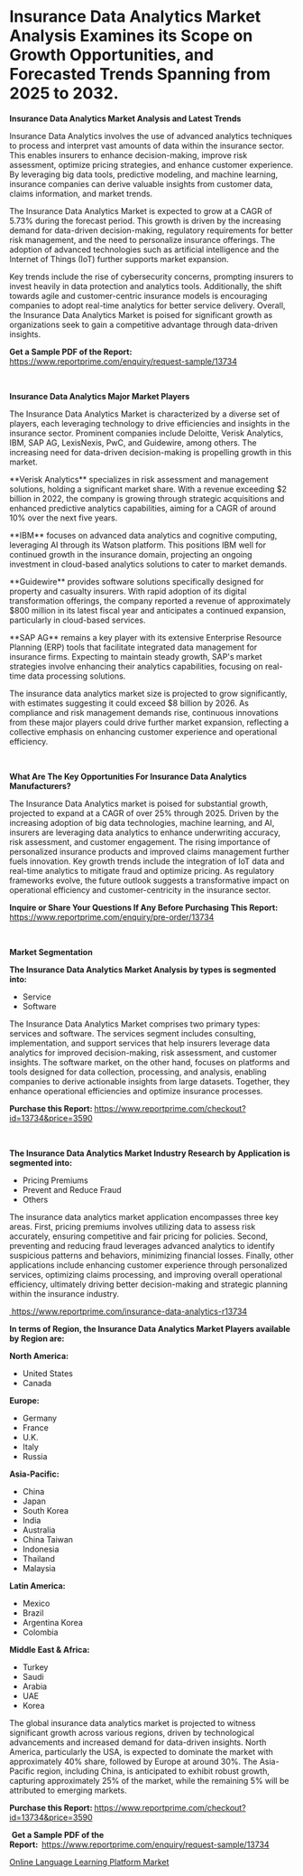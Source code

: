 <p><h1>Insurance Data Analytics Market Analysis Examines its Scope on Growth Opportunities, and Forecasted Trends Spanning from 2025 to 2032.</h1></p><p><strong>Insurance Data Analytics Market Analysis and Latest Trends</strong></p>
<p><p>Insurance Data Analytics involves the use of advanced analytics techniques to process and interpret vast amounts of data within the insurance sector. This enables insurers to enhance decision-making, improve risk assessment, optimize pricing strategies, and enhance customer experience. By leveraging big data tools, predictive modeling, and machine learning, insurance companies can derive valuable insights from customer data, claims information, and market trends.</p><p>The Insurance Data Analytics Market is expected to grow at a CAGR of 5.73% during the forecast period. This growth is driven by the increasing demand for data-driven decision-making, regulatory requirements for better risk management, and the need to personalize insurance offerings. The adoption of advanced technologies such as artificial intelligence and the Internet of Things (IoT) further supports market expansion. </p><p>Key trends include the rise of cybersecurity concerns, prompting insurers to invest heavily in data protection and analytics tools. Additionally, the shift towards agile and customer-centric insurance models is encouraging companies to adopt real-time analytics for better service delivery. Overall, the Insurance Data Analytics Market is poised for significant growth as organizations seek to gain a competitive advantage through data-driven insights.</p></p>
<p><strong>Get a Sample PDF of the Report:&nbsp;</strong> <a href="https://www.reportprime.com/enquiry/request-sample/13734?utm_campaign=3185&utm_medium=2&utm_source=Github&utm_content=ia&utm_term=20032025&utm_id=insurance-data-analytics">https://www.reportprime.com/enquiry/request-sample/13734</a></p>
<p>&nbsp;</p>
<p><strong>Insurance Data Analytics Major Market Players</strong></p>
<p><p>The Insurance Data Analytics Market is characterized by a diverse set of players, each leveraging technology to drive efficiencies and insights in the insurance sector. Prominent companies include Deloitte, Verisk Analytics, IBM, SAP AG, LexisNexis, PwC, and Guidewire, among others. The increasing need for data-driven decision-making is propelling growth in this market.</p><p>**Verisk Analytics** specializes in risk assessment and management solutions, holding a significant market share. With a revenue exceeding $2 billion in 2022, the company is growing through strategic acquisitions and enhanced predictive analytics capabilities, aiming for a CAGR of around 10% over the next five years.</p><p>**IBM** focuses on advanced data analytics and cognitive computing, leveraging AI through its Watson platform. This positions IBM well for continued growth in the insurance domain, projecting an ongoing investment in cloud-based analytics solutions to cater to market demands.</p><p>**Guidewire** provides software solutions specifically designed for property and casualty insurers. With rapid adoption of its digital transformation offerings, the company reported a revenue of approximately $800 million in its latest fiscal year and anticipates a continued expansion, particularly in cloud-based services.</p><p>**SAP AG** remains a key player with its extensive Enterprise Resource Planning (ERP) tools that facilitate integrated data management for insurance firms. Expecting to maintain steady growth, SAP's market strategies involve enhancing their analytics capabilities, focusing on real-time data processing solutions.</p><p>The insurance data analytics market size is projected to grow significantly, with estimates suggesting it could exceed $8 billion by 2026. As compliance and risk management demands rise, continuous innovations from these major players could drive further market expansion, reflecting a collective emphasis on enhancing customer experience and operational efficiency.</p></p>
<p>&nbsp;</p>
<p><strong>What Are The Key Opportunities For Insurance Data Analytics Manufacturers?</strong></p>
<p><p>The Insurance Data Analytics market is poised for substantial growth, projected to expand at a CAGR of over 25% through 2025. Driven by the increasing adoption of big data technologies, machine learning, and AI, insurers are leveraging data analytics to enhance underwriting accuracy, risk assessment, and customer engagement. The rising importance of personalized insurance products and improved claims management further fuels innovation. Key growth trends include the integration of IoT data and real-time analytics to mitigate fraud and optimize pricing. As regulatory frameworks evolve, the future outlook suggests a transformative impact on operational efficiency and customer-centricity in the insurance sector.</p></p>
<p><strong>Inquire or Share Your Questions If Any Before Purchasing This Report:</strong> <a href="https://www.reportprime.com/enquiry/pre-order/13734?utm_campaign=3185&utm_medium=2&utm_source=Github&utm_content=ia&utm_term=20032025&utm_id=insurance-data-analytics">https://www.reportprime.com/enquiry/pre-order/13734</a></p>
<p>&nbsp;</p>
<p><strong>Market Segmentation</strong></p>
<p><strong>The Insurance Data Analytics Market Analysis by types is segmented into:</strong></p>
<p><ul><li>Service</li><li>Software</li></ul></p>
<p><p>The Insurance Data Analytics Market comprises two primary types: services and software. The services segment includes consulting, implementation, and support services that help insurers leverage data analytics for improved decision-making, risk assessment, and customer insights. The software market, on the other hand, focuses on platforms and tools designed for data collection, processing, and analysis, enabling companies to derive actionable insights from large datasets. Together, they enhance operational efficiencies and optimize insurance processes.</p></p>
<p><strong>Purchase this Report:&nbsp;</strong><a href="https://www.reportprime.com/checkout?id=13734&price=3590&utm_campaign=3185&utm_medium=2&utm_source=Github&utm_content=ia&utm_term=20032025&utm_id=insurance-data-analytics">https://www.reportprime.com/checkout?id=13734&price=3590</a></p>
<p>&nbsp;</p>
<p><strong>The Insurance Data Analytics Market Industry Research by Application is segmented into:</strong></p>
<p><ul><li>Pricing Premiums</li><li>Prevent and Reduce Fraud</li><li>Others</li></ul></p>
<p><p>The insurance data analytics market application encompasses three key areas. First, pricing premiums involves utilizing data to assess risk accurately, ensuring competitive and fair pricing for policies. Second, preventing and reducing fraud leverages advanced analytics to identify suspicious patterns and behaviors, minimizing financial losses. Finally, other applications include enhancing customer experience through personalized services, optimizing claims processing, and improving overall operational efficiency, ultimately driving better decision-making and strategic planning within the insurance industry.</p></p>
<p><a href="https://www.reportprime.com/insurance-data-analytics-r13734?utm_campaign=3185&utm_medium=2&utm_source=Github&utm_content=ia&utm_term=20032025&utm_id=insurance-data-analytics">&nbsp;https://www.reportprime.com/insurance-data-analytics-r13734</a></p>
<p><strong>In terms of Region, the Insurance Data Analytics Market Players available by Region are:</strong></p>
<p>
    <p> <strong> North America: </strong>
        <ul>
            <li>United States</li>
            <li>Canada</li>
        </ul>
        </p> 
    <p> <strong> Europe: </strong>
        <ul>
            <li>Germany</li>
            <li>France</li>
            <li>U.K.</li>
            <li>Italy</li>
            <li>Russia</li>
        </ul>
        </p> 
    <p> <strong> Asia-Pacific: </strong>
        <ul>
            <li>China</li>
            <li>Japan</li>
            <li>South Korea</li>
            <li>India</li>
            <li>Australia</li>
            <li>China Taiwan</li>
            <li>Indonesia</li>
            <li>Thailand</li>
            <li>Malaysia</li>
        </ul>
        </p> 
    <p> <strong> Latin America: </strong>
        <ul>
            <li>Mexico</li>
            <li>Brazil</li>
            <li>Argentina Korea</li>
            <li>Colombia</li>
        </ul>
        </p> 
    <p> <strong> Middle East & Africa: </strong>
        <ul>
            <li>Turkey</li>
            <li>Saudi</li>
            <li>Arabia</li>
            <li>UAE</li>
            <li>Korea</li>
        </ul>
    </p>
    </p>
<p><p>The global insurance data analytics market is projected to witness significant growth across various regions, driven by technological advancements and increased demand for data-driven insights. North America, particularly the USA, is expected to dominate the market with approximately 40% share, followed by Europe at around 30%. The Asia-Pacific region, including China, is anticipated to exhibit robust growth, capturing approximately 25% of the market, while the remaining 5% will be attributed to emerging markets.</p></p>
<p><strong>Purchase this Report: </strong><a href="https://www.reportprime.com/checkout?id=13734&price=3590&utm_campaign=3185&utm_medium=2&utm_source=Github&utm_content=ia&utm_term=20032025&utm_id=insurance-data-analytics">https://www.reportprime.com/checkout?id=13734&price=3590</a></p>
<p>&nbsp;<strong>Get a Sample PDF of the Report:&nbsp;&nbsp;</strong><a href="https://www.reportprime.com/enquiry/request-sample/13734?utm_campaign=3185&utm_medium=2&utm_source=Github&utm_content=ia&utm_term=20032025&utm_id=insurance-data-analytics">https://www.reportprime.com/enquiry/request-sample/13734</a></p>
<p><strong></strong></p>
<p><p><a href="https://github.com/aidelndasse/Market-Research-Report-List-1/blob/main/online-language-learning-platform-market.md?utm_campaign=3185&utm_medium=2&utm_source=Github&utm_content=ia&utm_term=20032025&utm_id=insurance-data-analytics">Online Language Learning Platform Market</a></p></p>